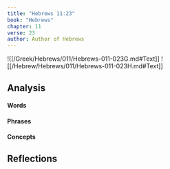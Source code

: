 ```yaml
---
title: "Hebrews 11:23"
book: "Hebrews"
chapter: 11
verse: 23
author: Author of Hebrews
---
```

![[/Greek/Hebrews/011/Hebrews-011-023G.md#Text]]
![[/Hebrew/Hebrews/011/Hebrews-011-023H.md#Text]]

## Analysis

#### Words

#### Phrases

#### Concepts

## Reflections
